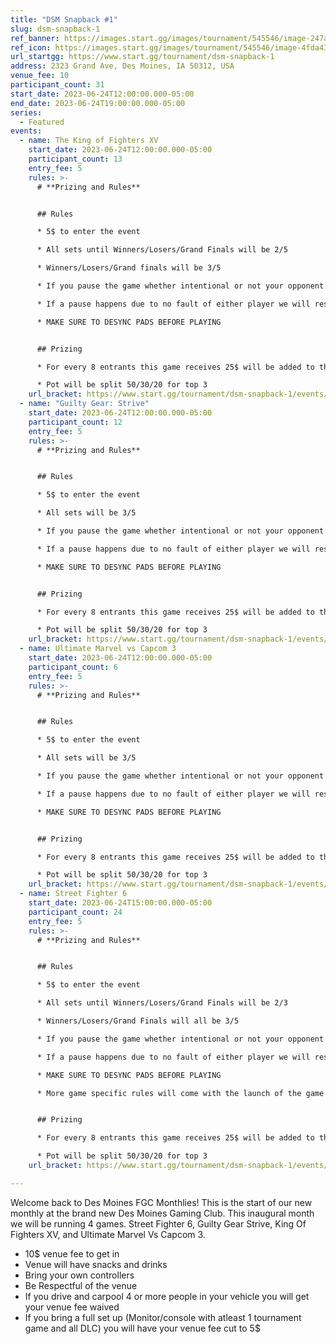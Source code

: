 ```yaml
---
title: "DSM Snapback #1"
slug: dsm-snapback-1
ref_banner: https://images.start.gg/images/tournament/545546/image-247a2fac29384200cc933ee5b1ebd6ac.png?ehk=UF2AEB%2FZQmaTa%2FNNehPKCpvDr9Sms%2F2aoNyHcNp%2BynI%3D&ehkOptimized=b8IWyPM9BtP6PwS8qp0L1RZHnsCI7R12St%2B34v6gTf8%3D
ref_icon: https://images.start.gg/images/tournament/545546/image-4fda4351213f978ad3619212fc074079.png?ehk=8DNOZ8noW9fNorfDmB2Kpg95hZlngQs1oGVXAxMAquY%3D&ehkOptimized=cNiL4SV3wOVmZhpQX7r3JEnB6TomSZZk8kbkeGwPD2k%3D
url_startgg: https://www.start.gg/tournament/dsm-snapback-1
address: 2323 Grand Ave, Des Moines, IA 50312, USA
venue_fee: 10
participant_count: 31
start_date: 2023-06-24T12:00:00.000-05:00
end_date: 2023-06-24T19:00:00.000-05:00
series:
  - Featured
events:
  - name: The King of Fighters XV
    start_date: 2023-06-24T12:00:00.000-05:00
    participant_count: 13
    entry_fee: 5
    rules: >-
      # **Prizing and Rules**


      ## Rules

      * 5$ to enter the event

      * All sets until Winners/Losers/Grand Finals will be 2/5

      * Winners/Losers/Grand finals will be 3/5

      * If you pause the game whether intentional or not your opponent gets the round victory

      * If a pause happens due to no fault of either player we will reset the match to be as close to as the previous conditions as possible

      * MAKE SURE TO DESYNC PADS BEFORE PLAYING 


      ## Prizing

      * For every 8 entrants this game receives 25$ will be added to the pot

      * Pot will be split 50/30/20 for top 3
    url_bracket: https://www.start.gg/tournament/dsm-snapback-1/events/kofxv/brackets/1360412/2071068
  - name: "Guilty Gear: Strive"
    start_date: 2023-06-24T12:00:00.000-05:00
    participant_count: 12
    entry_fee: 5
    rules: >-
      # **Prizing and Rules**


      ## Rules

      * 5$ to enter the event

      * All sets will be 3/5

      * If you pause the game whether intentional or not your opponent gets the round victory

      * If a pause happens due to no fault of either player we will reset the match to be as close to as the previous conditions as possible

      * MAKE SURE TO DESYNC PADS BEFORE PLAYING 


      ## Prizing

      * For every 8 entrants this game receives 25$ will be added to the pot

      * Pot will be split 50/30/20 for top 3
    url_bracket: https://www.start.gg/tournament/dsm-snapback-1/events/guilty-gear-strive/brackets/1360410/2071066
  - name: Ultimate Marvel vs Capcom 3
    start_date: 2023-06-24T12:00:00.000-05:00
    participant_count: 6
    entry_fee: 5
    rules: >-
      # **Prizing and Rules**


      ## Rules

      * 5$ to enter the event

      * All sets will be 3/5

      * If you pause the game whether intentional or not your opponent gets the round victory

      * If a pause happens due to no fault of either player we will reset the match to be as close to as the previous conditions as possible

      * MAKE SURE TO DESYNC PADS BEFORE PLAYING 


      ## Prizing

      * For every 8 entrants this game receives 25$ will be added to the pot

      * Pot will be split 50/30/20 for top 3
    url_bracket: https://www.start.gg/tournament/dsm-snapback-1/events/marvel-3-100-pot-bonus/brackets/1360411/2071067
  - name: Street Fighter 6
    start_date: 2023-06-24T15:00:00.000-05:00
    participant_count: 24
    entry_fee: 5
    rules: >-
      # **Prizing and Rules**


      ## Rules

      * 5$ to enter the event

      * All sets until Winners/Losers/Grand Finals will be 2/3

      * Winners/Losers/Grand Finals will all be 3/5

      * If you pause the game whether intentional or not your opponent gets the round victory

      * If a pause happens due to no fault of either player we will reset the match to be as close to as the previous conditions as possible

      * MAKE SURE TO DESYNC PADS BEFORE PLAYING 

      * More game specific rules will come with the launch of the game


      ## Prizing

      * For every 8 entrants this game receives 25$ will be added to the pot

      * Pot will be split 50/30/20 for top 3
    url_bracket: https://www.start.gg/tournament/dsm-snapback-1/events/street-fighter-6/brackets/1360409/2071065

---
```


Welcome back to Des Moines FGC Monthlies! This is the start of our new monthly at the brand new Des Moines Gaming Club. This inaugural month we will be running 4 games. Street Fighter 6, Guilty Gear Strive, King Of Fighters XV, and Ultimate Marvel Vs Capcom 3. 

* 10$ venue fee to get in
* Venue will have snacks and drinks
* Bring your own controllers
* Be Respectful of the venue
* If you drive and carpool 4 or more people in your vehicle you will get your venue fee waived
* If you bring a full set up (Monitor/console with atleast 1 tournament game and all DLC) you will have your venue fee cut to 5$
  